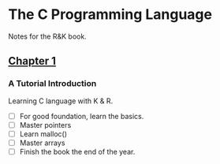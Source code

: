 # The C Programming Language

Notes for the R&K book.

## [Chapter 1](./chapitre_1/)

### A Tutorial Introduction

Learning C language with K & R. 

- [ ] For good foundation, learn the basics.
- [ ] Master pointers
- [ ] Learn malloc()
- [ ] Master arrays
- [ ] Finish the book the end of the year.
